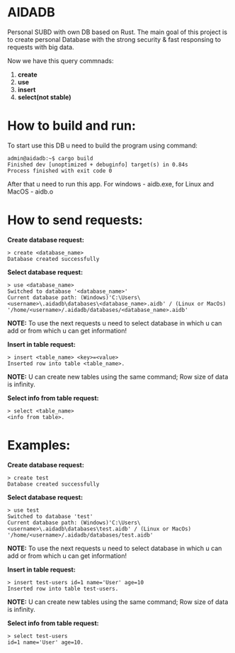 # AIDADB
Personal SUBD with own DB based on Rust.
The main goal of this project is to create personal Database with the strong security & fast responsing to requests with big data.

Now we have this query commnads:
<ol>
  <li><b>create</b></li>
  <li><b>use</b></li>
  <li><b>insert</b></li>
  <li><b>select(not stable)</b></li>
</ol>


# How to build and run:

To start use this DB u need to build the program using command:
```console
admin@aidadb:~$ cargo build
Finished dev [unoptimized + debuginfo] target(s) in 0.84s
Process finished with exit code 0
```
After that u need to run this app. For windows - aidb.exe, for Linux and MacOS - aidb.o


# How to send requests:

<b>Create database request:</b>
```console
> create <database_name>
Database created successfully
```

<b>Select database request:</b>
```console
> use <database_name>
Switched to database '<database_name>'
Current database path: (Windows)'C:\Users\<username>\.aidadb\databases\<database_name>.aidb' / (Linux or MacOs) '/home/<username>/.aidadb/databases/<database_name>.aidb'
```

<b>NOTE:</b> To use the next requests u need to select database in which u can add or from which u can get information!

<b>Insert in table request:</b>
```console
> insert <table_name> <key>=<value>
Inserted row into table <table_name>.
```
<b>NOTE:</b> U can create new tables using the same command; Row size of data is infinity.


<b>Select info from table request:</b>
```console
> select <table_name>
<info from table>.
```

# Examples:

<b>Create database request:</b>
```console
> create test
Database created successfully
```

<b>Select database request:</b>
```console
> use test
Switched to database 'test'
Current database path: (Windows)'C:\Users\<username>\.aidadb\databases\test.aidb' / (Linux or MacOs) '/home/<username>/.aidadb/databases/test.aidb'
```

<b>NOTE:</b> To use the next requests u need to select database in which u can add or from which u can get information!

<b>Insert in table request:</b>
```console
> insert test-users id=1 name='User' age=10
Inserted row into table test-users.
```
<b>NOTE:</b> U can create new tables using the same command; Row size of data is infinity.


<b>Select info from table request:</b>
```console
> select test-users
id=1 name='User' age=10.
```
